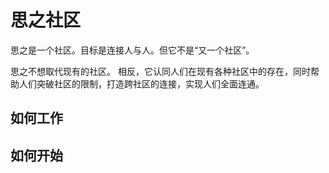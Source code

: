 # 思之社区

思之是一个社区。目标是连接人与人。但它不是“又一个社区”。

思之不想取代现有的社区。
相反，它认同人们在现有各种社区中的存在，同时帮助人们突破社区的限制，打造跨社区的连接，实现人们全面连通。

## 如何工作

## 如何开始
